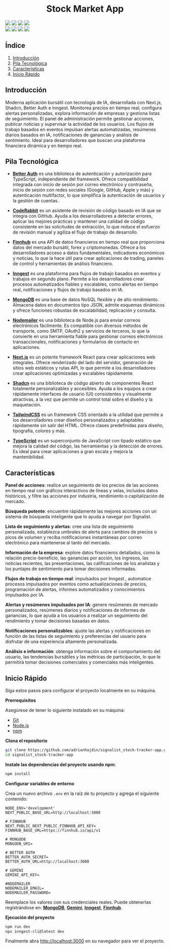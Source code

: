 <h1 align="center">Stock Market App</h1

<div>
  <img src="https://img.shields.io/badge/-Next.js-black?style=for-the-badge&logoColor=white&logo=next.js&color=black"/>
  <img src="https://img.shields.io/badge/-Better Auth-black?style=for-the-badge&logoColor=white&logo=betterauth&color=black"/>
  <img src="https://img.shields.io/badge/-Shadcn-black?style=for-the-badge&logoColor=white&logo=shadcnui&color=black"/>
  <img src="https://img.shields.io/badge/-Inngest-black?style=for-the-badge&logoColor=white&logo=inngest&color=black"/><br/>

  <img src="https://img.shields.io/badge/-MongoDB-black?style=for-the-badge&logoColor=white&logo=mongodb&color=00A35C"/>
  <img src="https://img.shields.io/badge/-CodeRabbit-black?style=for-the-badge&logoColor=white&logo=coderabbit&color=9146FF"/>
  <img src="https://img.shields.io/badge/-TailwindCSS-black?style=for-the-badge&logoColor=white&logo=tailwindcss&color=38B2AC"/>
  <img src="https://img.shields.io/badge/-TypeScript-black?style=for-the-badge&logoColor=white&logo=typescript&color=3178C6"/>

</div>

## <a name="table">Índice</a>

1. [Introducción](#introducción)
2. [Pila Tecnológica](#pila-tecnológica)
3. [Características](#características)
4. [Inicio Rápido](#inicio-rápido)

## <a name="introducción"> Introducción</a>

Moderna aplicación bursátil con tecnología de IA, desarrollada con Next.js, Shadcn, Better Auth e Inngest. Monitorea precios en tiempo real, configura alertas personalizadas, explora información de empresas y gestiona listas de seguimiento. El panel de administración permite gestionar acciones, publicar noticias y supervisar la actividad de los usuarios. Los flujos de trabajo basados ​​en eventos impulsan alertas automatizadas, resúmenes diarios basados ​​en IA, notificaciones de ganancias y análisis de sentimiento. Ideal para desarrolladores que buscan una plataforma financiera dinámica y en tiempo real.

## <a name="pila-tecnológica">Pila Tecnológica</a>

- **[Better Auth](https://www.better-auth.com/)** es una biblioteca de autenticación y autorización para TypeScript, independiente del framework. Ofrece compatibilidad integrada con inicio de sesión por correo electrónico y contraseña, inicio de sesión con redes sociales (Google, GitHub, Apple y más) y autenticación multifactor, lo que simplifica la autenticación de usuarios y la gestión de cuentas.

- **[CodeRabbit](https://jsm.dev/stocks-coderabbit)** es un asistente de revisión de código basado en IA que se integra con GitHub. Ayuda a los desarrolladores a detectar errores, aplicar las mejores prácticas y mantener una calidad de código consistente en las solicitudes de extracción, lo que reduce el esfuerzo de revisión manual y agiliza el flujo de trabajo de desarrollo.


- **[Finnhub](https://finnhub.io/)** es una API de datos financieros en tiempo real que proporciona datos del mercado bursátil, forex y criptomonedas. Ofrece a los desarrolladores acceso a datos fundamentales, indicadores económicos y noticias, lo que la hace útil para crear aplicaciones de trading, paneles de control y herramientas de análisis financiero.

- **[Inngest](https://jsm.dev/stocks-inngest)** es una plataforma para flujos de trabajo basados ​​en eventos y trabajos en segundo plano. Permite a los desarrolladores crear procesos automatizados fiables y escalables, como alertas en tiempo real, notificaciones y flujos de trabajo basados ​​en IA.

- **[MongoDB](https://www.mongodb.com/)** es una base de datos NoSQL flexible y de alto rendimiento. Almacena datos en documentos tipo JSON, admite esquemas dinámicos y ofrece funciones robustas de escalabilidad, replicación y consulta.

- **[Nodemailer](https://nodemailer.com/)** es una biblioteca de Node.js para enviar correos electrónicos fácilmente. Es compatible con diversos métodos de transporte, como SMTP, OAuth2 y servicios de terceros, lo que la convierte en una herramienta fiable para gestionar correos electrónicos transaccionales, notificaciones y formularios de contacto en aplicaciones.

- **[Next.js](https://nextjs.org/docs)** es un potente framework React para crear aplicaciones web integrales. Ofrece renderizado del lado del servidor, generación de sitios web estáticos y rutas API, lo que permite a los desarrolladores crear aplicaciones optimizadas y escalables rápidamente.

- **[Shadcn](https://ui.shadcn.com/docs)** es una biblioteca de código abierto de componentes React totalmente personalizables y accesibles. Ayuda a los equipos a crear rápidamente interfaces de usuario (UI) consistentes y visualmente atractivas, a la vez que permite un control total sobre el diseño y la maquetación.

- **[TailwindCSS](https://tailwindcss.com/)** es un framework CSS orientado a la utilidad que permite a los desarrolladores crear diseños personalizados y adaptables rápidamente sin salir del HTML. Ofrece clases predefinidas para diseño, tipografía, colores y más.

- **[TypeScript](https://www.typescriptlang.org/)** es un superconjunto de JavaScript con tipado estático que mejora la calidad del código, las herramientas y la detección de errores. Es ideal para crear aplicaciones a gran escala y mejora la mantenibilidad.

## <a name="características">Características</a>

**Panel de acciones**: realice un seguimiento de los precios de las acciones en tiempo real con gráficos interactivos de líneas y velas, incluidos datos históricos, y filtre las acciones por industria, rendimiento o capitalización de mercado.

**Búsqueda potente**: encuentre rápidamente las mejores acciones con un sistema de búsqueda inteligente que lo ayuda a navegar por Signalist.

**Lista de seguimiento y alertas**: cree una lista de seguimiento personalizada, establezca umbrales de alerta para cambios de precios o picos de volumen y reciba notificaciones instantáneas por correo electrónico para mantenerse al tanto del mercado.

**Información de la empresa**: explore datos financieros detallados, como la relación precio-beneficio, las ganancias por acción, los ingresos, las noticias recientes, las presentaciones, las calificaciones de los analistas y los puntajes de sentimiento para tomar decisiones informadas.

**Flujos de trabajo en tiempo real**: impulsados ​​por Inngest , automatice procesos impulsados ​​por eventos como actualizaciones de precios, programación de alertas, informes automatizados y conocimientos impulsados ​​por IA.

**Alertas y resúmenes impulsados ​​por IA**: genere resúmenes de mercado personalizados, resúmenes diarios y notificaciones de informes de ganancias, lo que ayuda a los usuarios a realizar un seguimiento del rendimiento y tomar decisiones basadas en datos.

**Notificaciones personalizables**: ajuste las alertas y notificaciones en función de las listas de seguimiento y preferencias del usuario para disfrutar de una experiencia altamente personalizada.

**Análisis e información**: obtenga información sobre el comportamiento del usuario, las tendencias bursátiles y las métricas de participación, lo que le permitirá tomar decisiones comerciales y comerciales más inteligentes.

## <a name="inicio-rápido">Inicio Rápido</a>

Siga estos pasos para configurar el proyecto localmente en su máquina.

**Prerrequisitos**

Asegúrese de tener lo siguiente instalado en su máquina:

- [Git](https://git-scm.com/)
- [Node.js](https://nodejs.org/en)
- [npm](https://www.npmjs.com/)

**Clona el repositorio**

```bash
git clone https://github.com/adrianhajdin/signalist_stock-tracker-app.git
cd signalist_stock-tracker-app
```

**Instale las dependencias del proyecto usando npm**:

```bash
npm install
```

**Configurar variables de entorno**

Crea un nuevo archivo `.env` en la raíz de tu proyecto y agrega el siguiente contenido:

```env
NODE_ENV='development'
NEXT_PUBLIC_BASE_URL=http://localhost:3000

# FINNHUB
NEXT_PUBLIC_NEXT_PUBLIC_FINNHUB_API_KEY=
FINNHUB_BASE_URL=https://finnhub.io/api/v1

# MONGODB
MONGODB_URI=

# BETTER AUTH
BETTER_AUTH_SECRET=
BETTER_AUTH_URL=http://localhost:3000

# GEMINI
GEMINI_API_KEY=

#NODEMAILER
NODEMAILER_EMAIL=
NODEMAILER_PASSWORD=
```

Reemplace los valores con sus credenciales reales. Puede obtenerlas registrándose en: [**MongoDB**](https://www.mongodb.com/products/platform/atlas-database), [**Gemini**](https://aistudio.google.com/prompts/new_chat?utm_source=chatgpt.com), [**Inngest**](https://jsm.dev/stocks-inggest), [**Finnhub**](https://finnhub.io).

**Ejecución del proyecto**

```bash
npm run dev
npx inngest-cli@latest dev
```

Finalmente abra [http://localhost:3000](http://localhost:3000) en su navegador para ver el proyecto.
